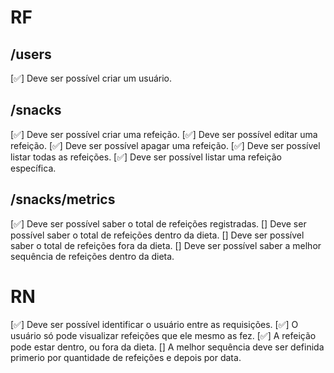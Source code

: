# RF

  ## /users
  [✅] Deve ser possível criar um usuário.

  ## /snacks
  [✅] Deve ser possível criar uma refeição.
  [✅] Deve ser possível editar uma refeição.
  [✅] Deve ser possível apagar uma refeição.
  [✅] Deve ser possível listar todas as refeições.
  [✅] Deve ser possível listar uma refeição específica.

  ## /snacks/metrics
  [✅] Deve ser possível saber o total de refeições registradas.
  [] Deve ser possível saber o total de refeições dentro da dieta.
  [] Deve ser possível saber o total de refeições fora da dieta.
  [] Deve ser possível saber a melhor sequência de refeições dentro da dieta.

# RN

  [✅] Deve ser possível identificar o usuário entre as requisições.
  [✅] O usuário só pode visualizar refeições que ele mesmo as fez.
  [✅] A refeição pode estar dentro, ou fora da dieta.
  [] A melhor sequência deve ser definida primerio por quantidade de refeições e depois por data.